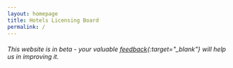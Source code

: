 ```yaml
---
layout: homepage
title: Hotels Licensing Board
permalink: /
---
```

<!-- Type your notification here - the notification bar will not appear if this is empty. For other changes, refer to _data/homepage.yml to edit the homepage -->
###### This website is in beta - your valuable [feedback](https://www.form.gov.sg/#!/forms/stb/5b963c488b1385000fd04b78){:target="_blank"} will help us in improving it.